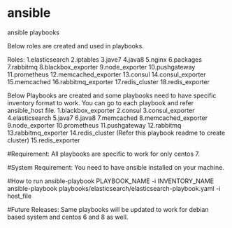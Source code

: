 # ansible
ansible playbooks

Below roles are created and used in playbooks.

Roles:
1.elasticsearch
2.iptables
3.jave7
4.java8
5.nginx
6.packages
7.rabbitmq
8.blackbox_exporter
9.node_exporter
10.pushgateway
11.prometheus
12.memcached_exporter
13.consul
14.consul_exporter
15.memcached
16.rabbitmq_exporter
17.redis_cluster
18.redis_exporter

Below Playbooks are created and some playbooks need to have specific inventory format to work. You can go to each playbook and refer ansible_host file.
1.blackbox_exporter
2.consul
3.consul_exporter
4.elasticsearch
5.java7
6.java8
7.memcached
8.memcached_exporter
9.node_exporter
10.prometheus
11.pushgateway
12.rabbitmq
13.rabbitmq_exporter
14.redis_cluster (Refer this playbook readme to create cluster)
15.redis_exporter

#Requirement:
All playbooks are specific to work for only centos 7.

#System Requirement:
You need to have ansible installed on your machine.

#How to run
ansible-playbook PLAYBOOK_NAME -i INVENTORY_NAME
ansible-playbook playbooks/elasticsearch/elasticsearch-playbook.yaml -i host_file

#Future Releases:
Same playbooks will be updated to work for debian based system and centos 6 and 8 as well.